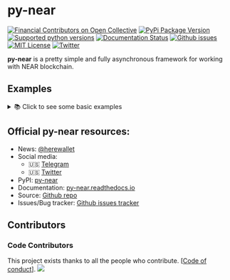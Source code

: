 # py-near

[![Financial Contributors on Open Collective](https://opencollective.com/py-near/all/badge.svg?style=flat-square)](https://opencollective.com/py-near) 
[![PyPi Package Version](https://img.shields.io/pypi/v/py-near?style=flat-square)](https://pypi.org/project/py-near)
[![Supported python versions](https://img.shields.io/pypi/pyversions/py-near)](https://pypi.python.org/pypi/py-near)
[![Documentation Status](https://img.shields.io/readthedocs/py-near?style=flat-square)](https://py-near.readthedocs.io/en/latest)
[![Github issues](https://img.shields.io/github/issues/pvolnov/py-near.svg?style=flat-square)](https://github.com/pvolnov/py-near/issues)
[![MIT License](https://img.shields.io/pypi/l/py-near.svg?style=flat-square?style=flat-square)](https://opensource.org/licenses/MIT)
[![Twitter](https://img.shields.io/twitter/follow/p_volnov?label=Follow)](https://twitter.com/p_volnov)

[//]: # ([![downloads]&#40;https://img.shields.io/github/downloads/pvolnov/py-near/total?style=flat-square&#41;]&#40;https://pypi.org/project/py-near&#41;)


**py-near** is a pretty simple and fully asynchronous framework for working with NEAR blockchain.

## Examples
<details>
  <summary>📚 Click to see some basic examples</summary>


**Few steps before getting started...**
- Install the latest stable version of py-near, simply running `pip install py-near`
- Create NEAR account and get your private key [wallet](https://wallet.near.org/create)

### Simple money transfer

```python
from pynear.account import Account
import asyncio
from pynear.dapps.core import NEAR

ACCOUNT_ID = "mydev.near"
PRIVATE_KEY = "ed25519:..."

async def main():
    acc = Account(ACCOUNT_ID, PRIVATE_KEY)

    await acc.startup()
    print(await acc.get_balance() / NEAR)
    print(await acc.get_balance("bob.near") / NEAR)

    tr = await acc.send_money("bob.near", NEAR * 2)
    print(tr.transaction.hash)
    print(tr.logs)

asyncio.run(main())
```

### Transfer money by phone number

```python
from pynear.account import Account
import asyncio
from pynear.dapps.core import NEAR

ACCOUNT_ID = "mydev.near"
PRIVATE_KEY = "ed25519:..."

async def main():
    acc = Account(ACCOUNT_ID, PRIVATE_KEY)

    await acc.startup()
    tr = await acc.phone.send_near_to_phone("+15626200911", NEAR // 10)
    print(tr.transaction.hash)

asyncio.run(main())
```

</details>


## Official py-near resources:
 - News: [@herewallet](https://t.me/herewallet)
 - Social media:
   - 🇺🇸 [Telegram](https://t.me/neafiol)
   - 🇺🇸 [Twitter](https://twitter.com/p_volnov)
 - PyPI: [py-near](https://pypi.python.org/pypi/py-near)
 - Documentation: [py-near.readthedocs.io](https://py-near.readthedocs.io/en/latest)
 - Source: [Github repo](https://github.com/pvolnov/py-near)
 - Issues/Bug tracker: [Github issues tracker](https://github.com/pvolnov/py-near/issues)

## Contributors

### Code Contributors

This project exists thanks to all the people who contribute. [[Code of conduct](CODE_OF_CONDUCT.md)].
<a href="https://github.com/pvolnov/py-near/graphs/contributors"><img src="https://opencollective.com/py-near/contributors.svg?width=890&button=false" /></a>
